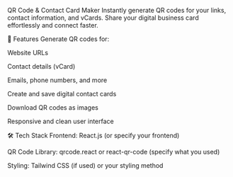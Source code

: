 QR Code & Contact Card Maker
Instantly generate QR codes for your links, contact information, and vCards. Share your digital business card effortlessly and connect faster.

🚀 Features
Generate QR codes for:

Website URLs

Contact details (vCard)

Emails, phone numbers, and more

Create and save digital contact cards

Download QR codes as images

Responsive and clean user interface

🛠️ Tech Stack
Frontend: React.js (or specify your frontend)

QR Code Library: qrcode.react or react-qr-code (specify what you used)

Styling: Tailwind CSS (if used) or your styling method